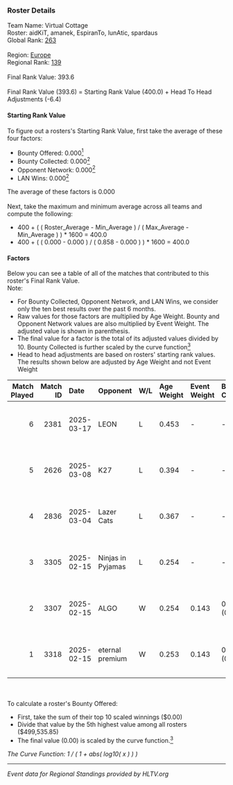 ### Roster Details<br />
Team Name: Virtual Cottage<br />
Roster: aidKiT, amanek, EspiranTo, lunAtic, spardaus<br />
Global Rank: [263](../../standings_global_2025_07_07.md)<br />
<br />
Region: [Europe]( ../../standings_europe_2025_07_07.md)<br />
Regional Rank: [139]( ../../standings_europe_2025_07_07.md)<br />
<br />
Final Rank Value:  393.6<br />
<br />
Final Rank Value (393.6) = Starting Rank Value (400.0) + Head To Head Adjustments (-6.4)<br />

#### Starting Rank Value<br />
To figure out a rosters's Starting Rank Value, first take the average of these four factors:<br />
- Bounty Offered: 0.000[<sup>1</sup>](#table2)
- Bounty Collected: 0.000[<sup>2</sup>](#table1)
- Opponent Network: 0.000[<sup>2</sup>](#table1)
- LAN Wins: 0.000[<sup>2</sup>](#table1)

The average of these factors is 0.000<br />
<br />
Next, take the maximum and minimum average across all teams and compute the following:<br />
- 400 + ( ( Roster_Average - Min_Average ) / ( Max_Average - Min_Average ) ) * 1600 = 400.0
- 400 + ( ( 0.000 - 0.000 ) / ( 0.858 - 0.000 ) ) * 1600 = 400.0


#### Factors<br />
Below you can see a table of all of the matches that contributed to this roster's Final Rank Value.<br />
Note:<br />

- For Bounty Collected, Opponent Network, and LAN Wins, we consider only the ten best results over the past 6 months.
- Raw values for those factors are multiplied by Age Weight. Bounty and Opponent Network values are also multiplied by Event Weight. The adjusted value is shown in parenthesis.
- The final value for a factor is the total of its adjusted values divided by 10. Bounty Collected is further scaled by the curve function[<sup>3</sup>](#curveFunction)
- Head to head adjustments are based on rosters' starting rank values. The results shown below are adjusted by Age Weight and not Event Weight
<span id="table1"></span><br />


| Match Played | Match ID | Date       | Opponent          | W/L | Age Weight | Event Weight | Bounty Collected | Opponent Network | LAN Wins  | H2H Adj. | Roster                                       |
| -: | -: | :- | :- | :- | :- | :- | :- | :- | :- | -: | :- |
|            6 |     2381 | 2025-03-17 | LEON              | L   | 0.453      | -            | -                | -                | -         |    -5.34 | aidKiT, amanek, EspiranTo, lunAtic, spardaus |
|            5 |     2626 | 2025-03-08 | K27               | L   | 0.394      | -            | -                | -                | -         |    -3.12 | aidKiT, amanek, EspiranTo, lunAtic, spardaus |
|            4 |     2836 | 2025-03-04 | Lazer Cats        | L   | 0.367      | -            | -                | -                | -         |    -5.87 | aidKiT, amanek, EspiranTo, lunAtic, spardaus |
|            3 |     3305 | 2025-02-15 | Ninjas in Pyjamas | L   | 0.254      | -            | -                | -                | -         |    -0.03 | aidKiT, amanek, EspiranTo, lunAtic, spardaus |
|            2 |     3307 | 2025-02-15 | ALGO              | W   | 0.254      | 0.143        | 0.000 (0.000)    | 0.011 (0.000)    | 0 (0.000) |     4.00 | aidKiT, amanek, EspiranTo, lunAtic, spardaus |
|            1 |     3318 | 2025-02-15 | eternal premium   | W   | 0.253      | 0.143        | 0.000 (0.000)    | 0.000 (0.000)    | 0 (0.000) |     3.97 | aidKiT, amanek, EspiranTo, lunAtic, spardaus |

<br />
<span id="table2"></span><br />
To calculate a roster's Bounty Offered:<br />

- First, take the sum of their top 10 scaled winnings ($0.00)
- Divide that value by the 5th highest value among all rosters ($499,535.85)
- The final value (0.00) is scaled by the curve function.[<sup>3</sup>](#curveFunction)

<span id="curveFunction"></span>_The Curve Function: 1 / ( 1 + abs( log10( x ) ) )_<br />

---
_Event data for Regional Standings provided by HLTV.org_<br />
